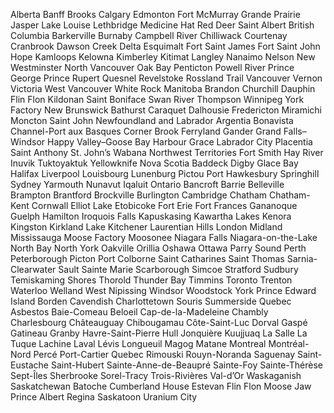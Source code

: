 
Alberta
Banff
Brooks
Calgary
Edmonton
Fort McMurray
Grande Prairie
Jasper
Lake Louise
Lethbridge
Medicine Hat
Red Deer
Saint Albert
British Columbia
Barkerville
Burnaby
Campbell River
Chilliwack
Courtenay
Cranbrook
Dawson Creek
Delta
Esquimalt
Fort Saint James
Fort Saint John
Hope
Kamloops
Kelowna
Kimberley
Kitimat
Langley
Nanaimo
Nelson
New Westminster
North Vancouver
Oak Bay
Penticton
Powell River
Prince George
Prince Rupert
Quesnel
Revelstoke
Rossland
Trail
Vancouver
Vernon
Victoria
West Vancouver
White Rock
Manitoba
Brandon
Churchill
Dauphin
Flin Flon
Kildonan
Saint Boniface
Swan River
Thompson
Winnipeg
York Factory
New Brunswick
Bathurst
Caraquet
Dalhousie
Fredericton
Miramichi
Moncton
Saint John
Newfoundland and Labrador
Argentia
Bonavista
Channel-Port aux Basques
Corner Brook
Ferryland
Gander
Grand Falls–Windsor
Happy Valley–Goose Bay
Harbour Grace
Labrador City
Placentia
Saint Anthony
St. John’s
Wabana
Northwest Territories
Fort Smith
Hay River
Inuvik
Tuktoyaktuk
Yellowknife
Nova Scotia
Baddeck
Digby
Glace Bay
Halifax
Liverpool
Louisbourg
Lunenburg
Pictou
Port Hawkesbury
Springhill
Sydney
Yarmouth
Nunavut
Iqaluit
Ontario
Bancroft
Barrie
Belleville
Brampton
Brantford
Brockville
Burlington
Cambridge
Chatham
Chatham-Kent
Cornwall
Elliot Lake
Etobicoke
Fort Erie
Fort Frances
Gananoque
Guelph
Hamilton
Iroquois Falls
Kapuskasing
Kawartha Lakes
Kenora
Kingston
Kirkland Lake
Kitchener
Laurentian Hills
London
Midland
Mississauga
Moose Factory
Moosonee
Niagara Falls
Niagara-on-the-Lake
North Bay
North York
Oakville
Orillia
Oshawa
Ottawa
Parry Sound
Perth
Peterborough
Picton
Port Colborne
Saint Catharines
Saint Thomas
Sarnia-Clearwater
Sault Sainte Marie
Scarborough
Simcoe
Stratford
Sudbury
Temiskaming Shores
Thorold
Thunder Bay
Timmins
Toronto
Trenton
Waterloo
Welland
West Nipissing
Windsor
Woodstock
York
Prince Edward Island
Borden
Cavendish
Charlottetown
Souris
Summerside
Quebec
Asbestos
Baie-Comeau
Beloeil
Cap-de-la-Madeleine
Chambly
Charlesbourg
Châteauguay
Chibougamau
Côte-Saint-Luc
Dorval
Gaspé
Gatineau
Granby
Havre-Saint-Pierre
Hull
Jonquière
Kuujjuaq
La Salle
La Tuque
Lachine
Laval
Lévis
Longueuil
Magog
Matane
Montreal
Montréal-Nord
Percé
Port-Cartier
Quebec
Rimouski
Rouyn-Noranda
Saguenay
Saint-Eustache
Saint-Hubert
Sainte-Anne-de-Beaupré
Sainte-Foy
Sainte-Thérèse
Sept-Îles
Sherbrooke
Sorel-Tracy
Trois-Rivières
Val-d’Or
Waskaganish
Saskatchewan
Batoche
Cumberland House
Estevan
Flin Flon
Moose Jaw
Prince Albert
Regina
Saskatoon
Uranium City